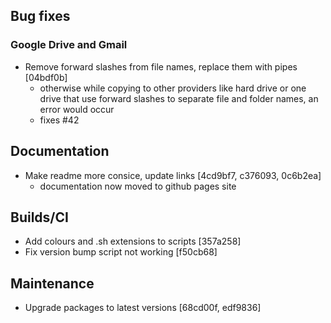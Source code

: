 ## Bug fixes

### Google Drive and Gmail

- Remove forward slashes from file names, replace them with pipes [04bdf0b]
  - otherwise while copying to other providers like hard drive or one drive that use forward slashes to separate file and folder names, an error would occur
  - fixes #42

## Documentation

- Make readme more consice, update links [4cd9bf7, c376093, 0c6b2ea]
  - documentation now moved to github pages site

## Builds/CI

- Add colours and .sh extensions to scripts [357a258]
- Fix version bump script not working [f50cb68]

## Maintenance

- Upgrade packages to latest versions [68cd00f, edf9836]
